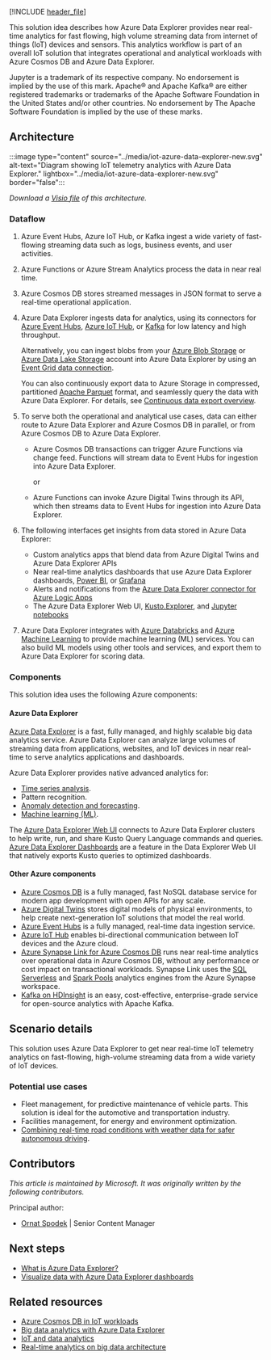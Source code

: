 [!INCLUDE [header_file](../../../includes/sol-idea-header.md)]

This solution idea describes how Azure Data Explorer provides near real-time analytics for fast flowing, high volume streaming data from internet of things (IoT) devices and sensors. This analytics workflow is part of an overall IoT solution that integrates operational and analytical workloads with Azure Cosmos DB and Azure Data Explorer.

Jupyter is a trademark of its respective company. No endorsement is implied by the use of this mark.
Apache® and Apache Kafka® are either registered trademarks or trademarks of the Apache Software Foundation in the United States and/or other countries. No endorsement by The Apache Software Foundation is implied by the use of these marks.

## Architecture

:::image type="content" source="../media/iot-azure-data-explorer-new.svg" alt-text="Diagram showing IoT telemetry analytics with Azure Data Explorer." lightbox="../media/iot-azure-data-explorer-new.svg" border="false":::

*Download a [Visio file](https://archcenter.blob.core.windows.net/cdn/iot-azure-data-explorer.vsdx) of this architecture.*

### Dataflow

1. Azure Event Hubs, Azure IoT Hub, or Kafka ingest a wide variety of fast-flowing streaming data such as logs, business events, and user activities.

1. Azure Functions or Azure Stream Analytics process the data in near real time.

1. Azure Cosmos DB stores streamed messages in JSON format to serve a real-time operational application.

1. Azure Data Explorer ingests data for analytics, using its connectors for [Azure Event Hubs](/azure/data-explorer/ingest-data-event-hub), [Azure IoT Hub](/azure/data-explorer/ingest-data-iot-hub), or [Kafka](/azure/data-explorer/ingest-data-kafka) for low latency and high throughput.

   Alternatively, you can ingest blobs from your [Azure Blob Storage](https://azure.microsoft.com/services/storage/blobs) or [Azure Data Lake Storage](https://azure.microsoft.com/services/storage/data-lake-storage) account into Azure Data Explorer by using an [Event Grid data connection](/azure/data-explorer/ingest-data-event-grid).
   
   You can also continuously export data to Azure Storage in compressed, partitioned [Apache Parquet](https://parquet.apache.org) format, and seamlessly query the data with Azure Data Explorer. For details, see [Continuous data export overview](/azure/data-explorer/kusto/management/data-export/continuous-data-export).

1. To serve both the operational and analytical use cases, data can either route to Azure Data Explorer and Azure Cosmos DB in parallel, or from Azure Cosmos DB to Azure Data Explorer.

   - Azure Cosmos DB transactions can trigger Azure Functions via change feed. Functions will stream data to Event Hubs for ingestion into Azure Data Explorer.

     or

   - Azure Functions can invoke Azure Digital Twins through its API, which then streams data to Event Hubs for ingestion into Azure Data Explorer.

1. The following interfaces get insights from data stored in Azure Data Explorer:

   - Custom analytics apps that blend data from Azure Digital Twins and Azure Data Explorer APIs
   - Near real-time analytics dashboards that use Azure Data Explorer dashboards, [Power BI](/power-bi/transform-model/service-dataflows-best-practices), or [Grafana](/azure/data-explorer/grafana)
   - Alerts and notifications from the [Azure Data Explorer connector for Azure Logic Apps](/azure/data-explorer/kusto/tools/logicapps)
   - The Azure Data Explorer Web UI, [Kusto.Explorer](/azure/data-explorer/kusto/tools/kusto-explorer), and [Jupyter notebooks](/azure/data-explorer/kqlmagic)

1. Azure Data Explorer integrates with [Azure Databricks](https://azure.microsoft.com/services/databricks) and [Azure Machine Learning](https://azure.microsoft.com/services/machine-learning) to provide machine learning (ML) services. You can also build ML models using other tools and services, and export them to Azure Data Explorer for scoring data.

### Components

This solution idea uses the following Azure components:

#### Azure Data Explorer

[Azure Data Explorer](https://azure.microsoft.com/services/data-explorer) is a fast, fully managed, and highly scalable big data analytics service. Azure Data Explorer can analyze large volumes of streaming data from applications, websites, and IoT devices in near real-time to serve analytics applications and dashboards.

Azure Data Explorer provides native advanced analytics for:

- [Time series analysis](/azure/data-explorer/time-series-analysis).
- Pattern recognition.
- [Anomaly detection and forecasting](/azure/data-explorer/anomaly-detection).
- [Machine learning (ML)](/azure/data-explorer/machine-learning-clustering).

The [Azure Data Explorer Web UI](/azure/data-explorer/web-query-data) connects to Azure Data Explorer clusters to help write, run, and share Kusto Query Language commands and queries. [Azure Data Explorer Dashboards](/azure/data-explorer/azure-data-explorer-dashboards) are a feature in the Data Explorer Web UI that natively exports Kusto queries to optimized dashboards.

#### Other Azure components

- [Azure Cosmos DB](https://azure.microsoft.com/services/cosmos-db) is a fully managed, fast NoSQL database service for modern app development with open APIs for any scale.
- [Azure Digital Twins](https://azure.microsoft.com/services/digital-twins) stores digital models of physical environments, to help create next-generation IoT solutions that model the real world.
- [Azure Event Hubs](https://azure.microsoft.com/services/event-hubs) is a fully managed, real-time data ingestion service.
- [Azure IoT Hub](https://azure.microsoft.com/services/iot-hub) enables bi-directional communication between IoT devices and the Azure cloud.
- [Azure Synapse Link for Azure Cosmos DB](/azure/cosmos-db/synapse-link) runs near real-time analytics over operational data in Azure Cosmos DB, without any performance or cost impact on transactional workloads. Synapse Link uses the [SQL Serverless](/azure/synapse-analytics/sql/on-demand-workspace-overview) and [Spark Pools](/azure/synapse-analytics/spark/apache-spark-overview) analytics engines from the Azure Synapse workspace.
- [Kafka on HDInsight](/azure/hdinsight/kafka/apache-kafka-introduction) is an easy, cost-effective, enterprise-grade service for open-source analytics with Apache Kafka.

## Scenario details

This solution uses Azure Data Explorer to get near real-time IoT telemetry analytics on fast-flowing, high-volume streaming data from a wide variety of IoT devices.

### Potential use cases

- Fleet management, for predictive maintenance of vehicle parts. This solution is ideal for the automotive and transportation industry.
- Facilities management, for energy and environment optimization.
- [Combining real-time road conditions with weather data for safer autonomous driving](https://customers.microsoft.com/story/816933-bosch-automotive-azure-germany).

## Contributors

*This article is maintained by Microsoft. It was originally written by the following contributors.*

Principal author:

 * [Ornat Spodek](https://www.linkedin.com/in/ornat-s-89123544) | Senior Content Manager

## Next steps

- [What is Azure Data Explorer?](/azure/data-explorer/data-explorer-overview)
- [Visualize data with Azure Data Explorer dashboards](/azure/data-explorer/azure-data-explorer-dashboards)

## Related resources

- [Azure Cosmos DB in IoT workloads](iot-using-cosmos-db.yml)
- [Big data analytics with Azure Data Explorer](big-data-azure-data-explorer.yml)
- [IoT and data analytics](../../example-scenario/data/big-data-with-iot.yml)
- [Real-time analytics on big data architecture](real-time-analytics.yml)

